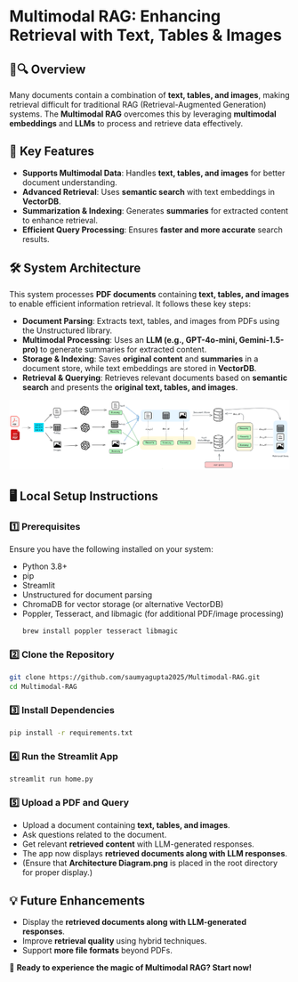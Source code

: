 # Multimodal RAG: Enhancing Retrieval with Text, Tables & Images

## 📄🔍 Overview
Many documents contain a combination of **text, tables, and images**, making retrieval difficult for traditional RAG (Retrieval-Augmented Generation) systems. The **Multimodal RAG** overcomes this by leveraging **multimodal embeddings** and **LLMs** to process and retrieve data effectively.

## 🚀 Key Features
- **Supports Multimodal Data**: Handles **text, tables, and images** for better document understanding.
- **Advanced Retrieval**: Uses **semantic search** with text embeddings in **VectorDB**.
- **Summarization & Indexing**: Generates **summaries** for extracted content to enhance retrieval.
- **Efficient Query Processing**: Ensures **faster and more accurate** search results.

## 🛠️ System Architecture
This system processes **PDF documents** containing **text, tables, and images** to enable efficient information retrieval. It follows these key steps:

- **Document Parsing**: Extracts text, tables, and images from PDFs using the Unstructured library.
- **Multimodal Processing**: Uses an **LLM (e.g., GPT-4o-mini, Gemini-1.5-pro)** to generate summaries for extracted content.
- **Storage & Indexing**: Saves **original content** and **summaries** in a document store, while text embeddings are stored in **VectorDB**.
- **Retrieval & Querying**: Retrieves relevant documents based on **semantic search** and presents the **original text, tables, and images**.

![Architecture Diagram](<Architecture Diagram.png>)

## 🖥️ Local Setup Instructions
### 1️⃣ Prerequisites
Ensure you have the following installed on your system:
- Python 3.8+
- pip
- Streamlit
- Unstructured for document parsing
- ChromaDB for vector storage (or alternative VectorDB)
- Poppler, Tesseract, and libmagic (for additional PDF/image processing)
  ```bash
  brew install poppler tesseract libmagic
  ```

### 2️⃣ Clone the Repository
```bash
git clone https://github.com/saumyagupta2025/Multimodal-RAG.git
cd Multimodal-RAG
```

### 3️⃣ Install Dependencies
```bash
pip install -r requirements.txt
```

### 4️⃣ Run the Streamlit App
```bash
streamlit run home.py
```

### 5️⃣ Upload a PDF and Query
- Upload a document containing **text, tables, and images**.
- Ask questions related to the document.
- Get relevant **retrieved content** with LLM-generated responses.
- The app now displays **retrieved documents along with LLM responses**.
- (Ensure that **Architecture Diagram.png** is placed in the root directory for proper display.)

## 💡 Future Enhancements
- Display the **retrieved documents along with LLM-generated responses**.
- Improve **retrieval quality** using hybrid techniques.
- Support **more file formats** beyond PDFs.

🔎 **Ready to experience the magic of Multimodal RAG? Start now!**
